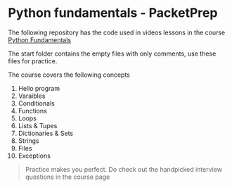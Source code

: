 # Python fundamentals - PacketPrep 

The following repository has the code used in videos lessons in the course [Python Fundamentals](https://packetprep.com/course/python-fundamentals)

The start folder contains the empty files with only comments, use these files for practice. 

The course covers the following concepts
1. Hello program
2. Varaibles
3. Conditionals
4. Functions
5. Loops
6. Lists & Tupes
7. Dictionaries & Sets
8. Strings
9. Files
10. Exceptions

> Practice makes you perfect. Do check out the handpicked interview questions in the course page
